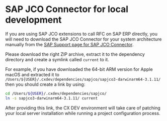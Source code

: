 # SAP JCO Connector for local development

If you are using SAP JCO extensions to call RFC on SAP ERP directly, you will
need to download the SAP JCO Connector for your system architecture manually
from the [SAP Support page for SAP JCO Connector](https://support.sap.com/en/product/connectors/jco.html).

Please download the right ZIP archive, extract it to the dependency directory
and create a symlink called `current` to it.

For example, if you have downloaded the 64-bit ARM version for Apple macOS and
extracted it to `/Users/${USER}/.cxdev/dependencies/sapjco/sapjco3-darwinarm64-3.1.11/`
then you should create a link by using:

```bash
cd /Users/${USER}/.cxdev/dependencies/sapjco/
ln -s sapjco3-darwinarm64-3.1.11/ current
```

After providing this link, the CX DEV environment will take care of patching
your local server installation while running a project configuration process.
